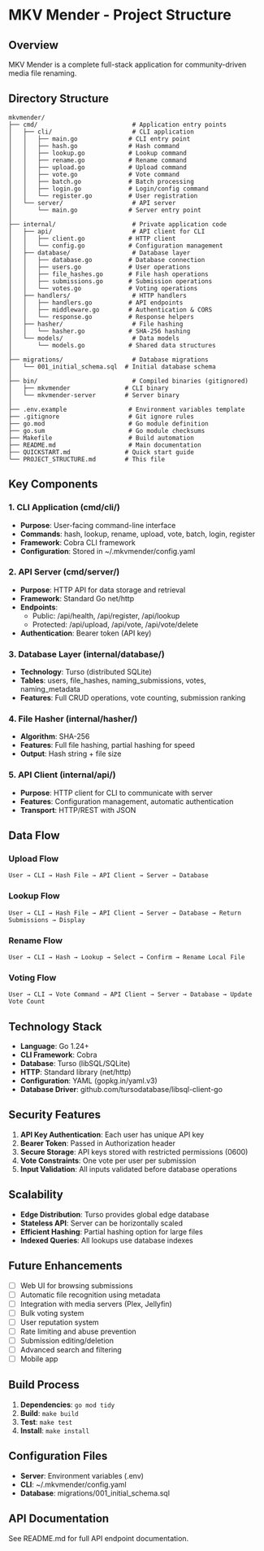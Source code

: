 # MKV Mender - Project Structure

## Overview

MKV Mender is a complete full-stack application for community-driven media file renaming.

## Directory Structure

```
mkvmender/
├── cmd/                          # Application entry points
│   ├── cli/                      # CLI application
│   │   ├── main.go              # CLI entry point
│   │   ├── hash.go              # Hash command
│   │   ├── lookup.go            # Lookup command
│   │   ├── rename.go            # Rename command
│   │   ├── upload.go            # Upload command
│   │   ├── vote.go              # Vote command
│   │   ├── batch.go             # Batch processing
│   │   ├── login.go             # Login/config command
│   │   └── register.go          # User registration
│   └── server/                   # API server
│       └── main.go              # Server entry point
│
├── internal/                     # Private application code
│   ├── api/                      # API client for CLI
│   │   ├── client.go            # HTTP client
│   │   └── config.go            # Configuration management
│   ├── database/                 # Database layer
│   │   ├── database.go          # Database connection
│   │   ├── users.go             # User operations
│   │   ├── file_hashes.go       # File hash operations
│   │   ├── submissions.go       # Submission operations
│   │   └── votes.go             # Voting operations
│   ├── handlers/                 # HTTP handlers
│   │   ├── handlers.go          # API endpoints
│   │   ├── middleware.go        # Authentication & CORS
│   │   └── response.go          # Response helpers
│   ├── hasher/                   # File hashing
│   │   └── hasher.go            # SHA-256 hashing
│   └── models/                   # Data models
│       └── models.go            # Shared data structures
│
├── migrations/                   # Database migrations
│   └── 001_initial_schema.sql  # Initial database schema
│
├── bin/                          # Compiled binaries (gitignored)
│   ├── mkvmender               # CLI binary
│   └── mkvmender-server        # Server binary
│
├── .env.example                 # Environment variables template
├── .gitignore                   # Git ignore rules
├── go.mod                       # Go module definition
├── go.sum                       # Go module checksums
├── Makefile                     # Build automation
├── README.md                    # Main documentation
├── QUICKSTART.md               # Quick start guide
└── PROJECT_STRUCTURE.md        # This file
```

## Key Components

### 1. CLI Application (cmd/cli/)
- **Purpose**: User-facing command-line interface
- **Commands**: hash, lookup, rename, upload, vote, batch, login, register
- **Framework**: Cobra CLI framework
- **Configuration**: Stored in ~/.mkvmender/config.yaml

### 2. API Server (cmd/server/)
- **Purpose**: HTTP API for data storage and retrieval
- **Framework**: Standard Go net/http
- **Endpoints**: 
  - Public: /api/health, /api/register, /api/lookup
  - Protected: /api/upload, /api/vote, /api/vote/delete
- **Authentication**: Bearer token (API key)

### 3. Database Layer (internal/database/)
- **Technology**: Turso (distributed SQLite)
- **Tables**: users, file_hashes, naming_submissions, votes, naming_metadata
- **Features**: Full CRUD operations, vote counting, submission ranking

### 4. File Hasher (internal/hasher/)
- **Algorithm**: SHA-256
- **Features**: Full file hashing, partial hashing for speed
- **Output**: Hash string + file size

### 5. API Client (internal/api/)
- **Purpose**: HTTP client for CLI to communicate with server
- **Features**: Configuration management, automatic authentication
- **Transport**: HTTP/REST with JSON

## Data Flow

### Upload Flow
```
User → CLI → Hash File → API Client → Server → Database
```

### Lookup Flow
```
User → CLI → Hash File → API Client → Server → Database → Return Submissions → Display
```

### Rename Flow
```
User → CLI → Hash → Lookup → Select → Confirm → Rename Local File
```

### Voting Flow
```
User → CLI → Vote Command → API Client → Server → Database → Update Vote Count
```

## Technology Stack

- **Language**: Go 1.24+
- **CLI Framework**: Cobra
- **Database**: Turso (libSQL/SQLite)
- **HTTP**: Standard library (net/http)
- **Configuration**: YAML (gopkg.in/yaml.v3)
- **Database Driver**: github.com/tursodatabase/libsql-client-go

## Security Features

1. **API Key Authentication**: Each user has unique API key
2. **Bearer Token**: Passed in Authorization header
3. **Secure Storage**: API keys stored with restricted permissions (0600)
4. **Vote Constraints**: One vote per user per submission
5. **Input Validation**: All inputs validated before database operations

## Scalability

- **Edge Distribution**: Turso provides global edge database
- **Stateless API**: Server can be horizontally scaled
- **Efficient Hashing**: Partial hashing option for large files
- **Indexed Queries**: All lookups use database indexes

## Future Enhancements

- [ ] Web UI for browsing submissions
- [ ] Automatic file recognition using metadata
- [ ] Integration with media servers (Plex, Jellyfin)
- [ ] Bulk voting system
- [ ] User reputation system
- [ ] Rate limiting and abuse prevention
- [ ] Submission editing/deletion
- [ ] Advanced search and filtering
- [ ] Mobile app

## Build Process

1. **Dependencies**: `go mod tidy`
2. **Build**: `make build`
3. **Test**: `make test`
4. **Install**: `make install`

## Configuration Files

- **Server**: Environment variables (.env)
- **CLI**: ~/.mkvmender/config.yaml
- **Database**: migrations/001_initial_schema.sql

## API Documentation

See README.md for full API endpoint documentation.
